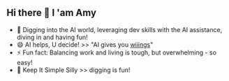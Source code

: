 Hi there 👋 I 'am **Amy** 
---


- 🔭 Digging into the AI world, leveraging dev skills with the AI assistance, diving in and having fun!
- 😄 AI helps, U decide! >> "AI gives you [wiiings](https://medium.com/interesting-stories-only/the-man-who-sued-red-bull-for-not-growing-wings-and-won-13-million-ade8cc851137)" 
- ⚡ Fun fact: Balancing work and living is tough, but overwhelming - so easy!
- 🌱 Keep It Simple Silly >> digging is fun!

<!--
- 👀 [WorkStuff ](https://badgergeeks.com/):
        - Working
- TBC [WorkStuff ](https://gatorbugs.com/):
          - Working

- 💞️ [FunStuff ](https://gatorbug.com/):
        - Fun Projects by Jack
-->
<!--
**AmyKrizanWang/AmyKrizanWang** is a ✨ _special_ ✨ repository because its `README.md` (this file) appears on your GitHub profile.

Here are some ideas to get you started:

🔭 I’m currently working on leveraging my dev skills ;-)
- 🌱 I’m currently learning ...
- 👯 I’m looking to collaborate on ...
- 🤔 I’m looking for help with ...
- 💬 Ask me about ...
- 📫 How to reach me: ...
- 😄 Pronouns: ...
- ⚡ Fun fact: ...
-->
